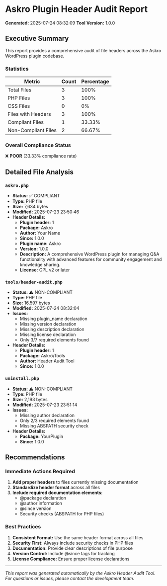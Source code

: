 # Askro Plugin Header Audit Report

**Generated:** 2025-07-24 08:32:09
**Tool Version:** 1.0.0

## Executive Summary

This report provides a comprehensive audit of file headers across the Askro WordPress plugin codebase.

### Statistics

| Metric | Count | Percentage |
|--------|--------|------------|
| Total Files | 3 | 100% |
| PHP Files | 3 | 100% |
| CSS Files | 0 | 0% |
| Files with Headers | 3 | 100% |
| Compliant Files | 1 | 33.33% |
| Non-Compliant Files | 2 | 66.67% |

### Overall Compliance Status

❌ **POOR** (33.33% compliance rate)

## Detailed File Analysis

### `askro.php`

- **Status:** ✅ COMPLIANT
- **Type:** PHP file
- **Size:** 7,634 bytes
- **Modified:** 2025-07-23 23:50:46
- **Header Details:**
  - **Plugin header:** 1
  - **Package:** Askro
  - **Author:** Your Name
  - **Since:** 1.0.0
  - **Plugin name:** Askro
  - **Version:** 1.0.0
  - **Description:** A comprehensive WordPress plugin for managing Q&A functionality with advanced features for community engagement and knowledge sharing.
  - **License:** GPL v2 or later

### `tools/header-audit.php`

- **Status:** ⚠️ NON-COMPLIANT
- **Type:** PHP file
- **Size:** 16,597 bytes
- **Modified:** 2025-07-24 08:32:04
- **Issues:**
  - Missing plugin_name declaration
  - Missing version declaration
  - Missing description declaration
  - Missing license declaration
  - Only 3/7 required elements found
- **Header Details:**
  - **Plugin header:** 1
  - **Package:** Askro\Tools
  - **Author:** Header Audit Tool
  - **Since:** 1.0.0

### `uninstall.php`

- **Status:** ⚠️ NON-COMPLIANT
- **Type:** PHP file
- **Size:** 2,193 bytes
- **Modified:** 2025-07-23 23:51:14
- **Issues:**
  - Missing author declaration
  - Only 2/3 required elements found
  - Missing ABSPATH security check
- **Header Details:**
  - **Package:** YourPlugin
  - **Since:** 1.0.0

## Recommendations

### Immediate Actions Required

1. **Add proper headers** to files currently missing documentation
2. **Standardize header format** across all files
3. **Include required documentation elements**:
   - @package declaration
   - @author information
   - @since version
   - Security checks (ABSPATH for PHP files)

### Best Practices

1. **Consistent Format:** Use the same header format across all files
2. **Security First:** Always include security checks in PHP files
3. **Documentation:** Provide clear descriptions of file purpose
4. **Version Control:** Include @since tags for tracking
5. **License Compliance:** Ensure proper license declarations

---

*This report was generated automatically by the Askro Header Audit Tool.*
*For questions or issues, please contact the development team.*
